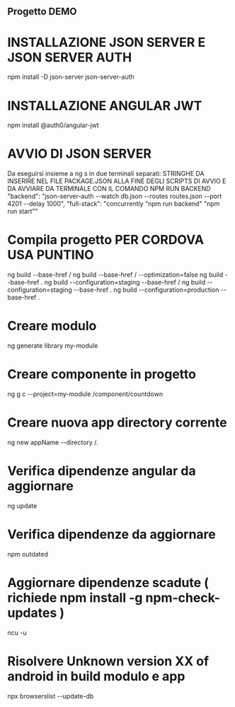 ## Progetto DEMO

# INSTALLAZIONE JSON SERVER E JSON SERVER AUTH
npm install -D json-server json-server-auth

# INSTALLAZIONE ANGULAR JWT
npm install @auth0/angular-jwt

# AVVIO DI JSON SERVER 
Da eseguirsi insieme a ng s in due terminali separati: 
STRINGHE DA INSERIRE NEL FILE PACKAGE.JSON ALLA FINE DEGLI SCRIPTS DI AVVIO E DA AVVIARE DA TERMINALE CON IL COMANDO NPM RUN BACKEND
"backend": "json-server-auth --watch db.json --routes routes.json --port 4201 --delay 1000",
"full-stack": "concurrently \"npm run backend\" \"npm run start\""

# Compila progetto PER CORDOVA USA PUNTINO  
ng build --base-href /
ng build --base-href / --optimization=false
ng build --base-href .
ng build --configuration=staging --base-href /
ng build --configuration=staging --base-href .
ng build --configuration=production --base-href .

# Creare modulo
ng generate library my-module

# Creare componente in progetto
ng g c --project=my-module /component/countdown

# Creare nuova app directory corrente
ng new appName --directory /.

# Verifica dipendenze angular da aggiornare 
ng update

# Verifica dipendenze da aggiornare
npm outdated

# Aggiornare dipendenze scadute ( richiede npm install -g npm-check-updates )
ncu -u

# Risolvere Unknown version XX of android in build modulo e app
npx browserslist --update-db